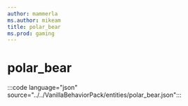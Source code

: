 ```yaml
---
author: mammerla
ms.author: mikeam
title: polar_bear
ms.prod: gaming
---
```


# polar_bear

:::code language="json" source="../../VanillaBehaviorPack/entities/polar_bear.json":::
